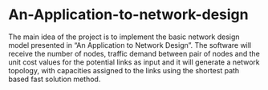 # An-Application-to-network-design
The main idea of the project is to implement the basic network design model presented in “An Application to Network Design”. The software will receive the number of nodes, traffic demand between pair of nodes and the unit cost values for the potential links as input and it will generate a network topology, with capacities assigned to the links using the shortest path based fast solution method.
